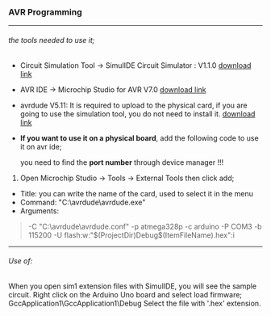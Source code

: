 ### AVR Programming

------------


######   the tools needed to use it;
- Circuit Simulation Tool -> SimulIDE Circuit Simulator : V1.1.0 [download link](https://simulide.com/p/downloads/ "download link")
- AVR IDE -> Microchip Studio for AVR V7.0 [download link](https://www.microchip.com/en-us/tools-resources/develop/microchip-studio "download link")
- avrdude V5.11: It is required to upload to the physical card, if you are going to use the simulation tool, you do not need to install it. [download link](http://download.savannah.gnu.org/releases/avrdude/avrdude-5.11-Patch7610-win32.zip "download link")

- **If you want to use it on a physical board**, add the following code to use it on avr ide;

	you need to find the **port number** through device manager !!!
1. Open Microchip Studio -> Tools -> External Tools then click add;
- Title: you can write the name of the card, used to select it in the menu
- Command: "C:\avrdude\avrdude.exe"
- Arguments: 
> -C "C:\avrdude\avrdude.conf" -p atmega328p -c arduino -P COM3 -b 115200 -U flash:w:"$(ProjectDir)Debug\$(ItemFileName).hex":i 

------------

###### Use of:
When you open sim1 extension files with SimulIDE, you will see the sample circuit. Right click on the Arduino Uno board and select load firmware; GccApplication1\GccApplication1\Debug
Select the file with '.hex' extension.